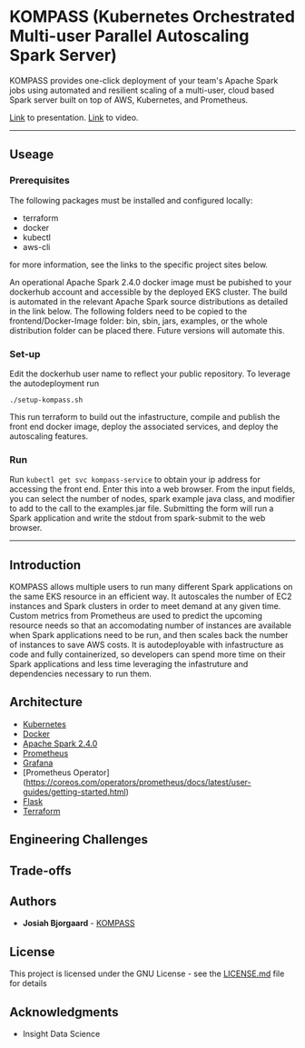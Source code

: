 # KOMPASS (Kubernetes Orchestrated Multi-user Parallel Autoscaling Spark Server)

KOMPASS provides one-click deployment of your team's Apache Spark jobs using automated and resilient scaling of a multi-user, cloud based Spark server built on top of AWS, Kubernetes, and Prometheus. 

[Link](bit.ly/kompass-slides) to presentation.
[Link](bit.ly/kompass-demo) to video.

<hr/>

## Useage

### Prerequisites

The following packages must be installed and configured locally:
* terraform
* docker
* kubectl
* aws-cli

for more information, see the links to the specific project sites below.

An operational Apache Spark 2.4.0 docker image must be pubished to your dockerhub account and accessible by the deployed EKS cluster. The build is automated in the relevant Apache Spark source distributions as detailed in the link below. The following folders need to be copied to the frontend/Docker-Image folder: bin, sbin, jars, examples, or the whole distribution folder can be placed there. Future versions will automate this.

### Set-up

Edit the dockerhub user name to reflect your public repository.
To leverage the autodeployment run 
```shell 
./setup-kompass.sh
```
This run terraform to build out the infastructure, compile and publish the front end docker image, deploy the associated services, and deploy the autoscaling features.

### Run

Run ```kubectl get svc kompass-service``` to obtain your ip address for accessing the front end. Enter this into a web browser. From the input fields, you can select the number of nodes, spark example java class, and modifier to add to the call to the examples.jar file.
Submitting the form will run a Spark application and write the stdout from spark-submit to the web browser.

<hr/>

## Introduction

KOMPASS allows multiple users to run many different Spark applications on the same EKS resource in an efficient way. It autoscales the number of EC2 instances and Spark clusters in order to meet demand at any given time. Custom metrics from Prometheus are used to predict the upcoming resource needs so that an accomodating number of instances are available when Spark applications need to be run, and then scales back the number of instances to save AWS costs. It is autodeployable with infastructure as code and fully containerized, so developers can spend more time on their Spark applications and less time leveraging the infastruture and dependencies necessary to run them.

## Architecture

* [Kubernetes](https://kubernetes.io/)
* [Docker](https://docker.io)
* [Apache Spark 2.4.0](https://spark.apache.org/releases/spark-release-2-4-0.html)
* [Prometheus](https://prometheus.io/)
* [Grafana](https://grafana.com)
* [Prometheus Operator] (https://coreos.com/operators/prometheus/docs/latest/user-guides/getting-started.html)
* [Flask](https://flask.io/)
* [Terraform](https://terraform.io/)

## Engineering Challenges

## Trade-offs

## Authors

* **Josiah Bjorgaard** - [KOMPASS](https://github.com/josiahbjorgaard/kompass)

## License

This project is licensed under the GNU License - see the [LICENSE.md](LICENSE.md) file for details

## Acknowledgments

* Insight Data Science

